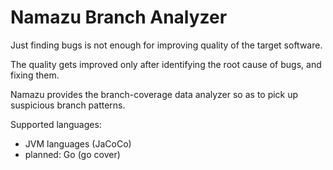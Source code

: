 # Namazu Branch Analyzer

Just finding bugs is not enough for improving quality of the target software.

The quality gets improved only after identifying the root cause of bugs, and fixing them.

Namazu provides the branch-coverage data analyzer so as to pick up suspicious branch patterns.


Supported languages:

 * JVM languages (JaCoCo)
 * planned: Go (go cover)
